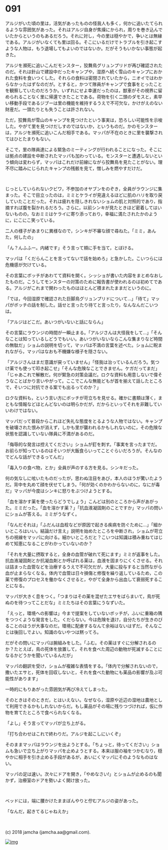 # 091

アルジがいた頃の里は，活気があったものの怪我人も多く，何かに追いたてられるような雰囲気があった。それはアルジ自身が焦燥にかられ，周りを巻き込んでいたからというのもあるだろう。それに対し，今の里は穏やかで，争いとは無縁である。アルジがいなくても里は回る。そこにいるだけでトラブルを引き起こすような人物は，もう退場してもよいのではないか。だがそうもいかない事態が起きた。  

アルジを瀕死に追いこんだモンスター，狡舞鳥グリュンプリドが再び確認されたのだ。それは針山で建設中だったキャンプや，湿原へ続く雪山のキャンプにおかれた食料を食いつくした。それらの食料は密閉されていたから，ニオイではわからなかったはずなのだが。とすると，かつて隊員がキャンプで食事をとったことを観察していたのだろうか。いずれにせよ幸運だったのは，獣車がその視界に留められることなく里に帰還できたことである。荷物を引く二頭のダモスと，素早い移動手段であるジブーは里の機能を維持するうえで不可欠な，かけがえのない財産だ。一頭たりとも失うことは許されない。  

ただ，狡舞鳥が雪山のキャンプを見つけたという事実は，恐ろしい可能性を示唆した。やがて里を見つけだしすのではないか，というものだ。かのモンスターは，アルジを瀕死に追いこんだ相手である。マッパが不在のときに里を襲撃されてはひとたまりもない。  

そこで，里の隊員達による緊急のミーティングが行われることになった。そこには拠点の建設を中断されたマッパも加わっている。モンスターと遭遇しないという傾向は変わらず，マッパはこれだけ前線にながら狡舞鳥を見たことがない。理不尽に踏みにじられたキャンプの残骸を見て，憎しみを燃やすだけだ。  

<br>  

じっとしていられないクビワ，不参加のオヤブンをのぞき，全員がラウンジに集まった。そこで目立ったのは，ミミとケライが見違えるほどに肌のハリを取り戻していたことだった。それは疲れを隠しきれないショムの肌と対照的であり，指摘すれば腹を裂かれるだろう。さらに，以前シンキが見たときほど密着してはいないものの，なおミミはケライに寄り添っており，幸福に満たされたかのように，にこにこ笑っている。  

二人の様子があまりに異様なので，シンキが不審な顔で尋ねた。「ミミ，あんた，何したの」  

「ん？んふふー。内緒です」そう言って頬に手を当て，とぼける。  

マッパは「くだらんことを言ってないで話を始めろ」と急かした。こいつらには危機感が欠けている。  

その言葉にボッチがあわてて資料を開く。シッショが書いた内容をまとめなおしたものだ。こうしてモンスターの対策のために報告書が使われるのは初めてである。アルジがこれまで関わったものはほとんど積まれたままだというのに。  

「では，今回湿原で確認された巨脚鳥グリュンプリドについて…」「待て」マッパがボッチの話を制した。話せと言ったり待てと言ったり，なんなんだこいつは。  

「アルジはどこだ。あいつがいないと話にならん」  

その言葉にラウンジの時間が一瞬止まる。「アルジさんは大怪我をして…」「そんなことは知っているしどうでもいい。あいつがいないならこんな集まりなど時間の無駄だ」ショムの説明を切って，マッパは不満の言葉を述べた。ショムに睨まれながら，マッパはなおも不機嫌な様子を隠さない。  

「アルジさんはまだ意識が戻っていません」「怪我は治っているんだろう。気つけ薬でも使って叩き起こせ」「そんな危険なことできません。ケガだってまだ」「じゃあこれで解散だ。何が緊急の対策会議だ。ロクな資料も用意しないで偉そうなことばかり言いやがって。ここでこんな無能どもが首を揃えて話したところで，そいつに対抗できる案でも出るってのか？」  

ロクな資料も，という言い方にボッチが苛立ちを見せる。確かに書類は薄く，まともな情報などほとんどないのは明らかだが，だからといってそれを非難していいわけではない。  

マッパだって普段からこれほど失礼な態度をとるような人物ではない。キャンプを破壊された恨みが消えず，しかも里が襲われるかもしれないのに，その危険な状態を認識していない隊員に不満があるのだ。  

「侮辱的な発言は控えてください」ショムが釘を刺す。「事実を言ったまでだ。お前らが知っているのはそいつが大飯食らいってことぐらいだろうが。そんなのでどんな話ができるってんだ」  

「毒入りの食べ物，とか」全員が声のする方を見る。シンキだった。  

何の気なしに呟いたものだったが，思わぬ注目をあび，本人のほうが驚いたようだ。背中を丸めて顔を伏せてしまう。「何が効くのかわからないのに，なにが毒だ」マッパが今度はシンキに怒りをぶつけようとする。  

「血を溶かす薬を使ったらどうでしょう」こんどは別のところから声があがった。ミミだった。「血を溶かす薬？」「抗血液凝固剤のことですか」マッパの問いにショムが答える。ミミがうなずく。  

「なんだそれは」「ふだんは血栓などが原因で起きる疾病を防ぐために…」「細かいところはいい。結論だけ言え」説明を始めたところを中断され，ショムが苛立ちの視線をマッパに向ける。細かいところだと？こいつは知識は積み重ねてはじめて知恵になることがわかっていないのか？  

「それを大量に摂取すると，全身の血管が破れて死にます」ミミが返事をした。抗血液凝固剤とか抗凝血剤とか呼ばれる薬は，血液を固まりにくくさせる。それは詰まった血管などを治療するうえで不可欠だが，大量に投与すると当然ながら血が止まらなくなる。体内で血管は日々損傷と修復を繰り返しているため，この薬で修復のプロセスを働かなくさせると，やがて全身から出血して衰弱死することになる。  

マッパが大きく息をつく。「つまりはその薬を混ぜたエサをばらまいて，鳥が死ぬのを待つってことだな」ミミたちはその言葉にうなずいた。  

「えっと，環境への影響は」今まで提案をしていないボッチが，ふいに重箱の隅をつつくような発言をした。くだらない。今は危険を退け，自分たちが生きのびることのほうが大事なのだ。環境に配慮するなんて余裕はないはずだ。そんなことは後回しでよい。知識のないやつは黙ってろ。  

だがその問いにマッパは腕組みをした。「ふむ。その薬はすぐに分解されるのか？たとえば，鳥の死体を放置して，それを食べた周辺の動物が死滅することになるかどうかを聞いているんだが」  

マッパの翻訳を受け，ショムが複雑な表情をする。「体内で分解されないので，撒いたエサと，死体を回収しないと，それを食べた動物にも薬品の影響が及ぶ可能性があります」  

一時的にもりあがった雰囲気が再び冷えてしまった。  

そのときはそのときだ，とはいえない。なぜなら，湿原や近辺の湿地は農地として利用できるかもしれないからだ。もし薬品がその場に残りつづければ，仮に作物を育てたところで食べられなくなる。  

「よし」そう言ってマッパが立ち上がる。  

「打ち合わせはこれで終わりだ。アルジを起こしにいくぞ」  

そのままマッパはラウンジを出ようとする。「ちょっと，待ってください」ショムも急いで立ち上がりマッパを止めようとする。本来は服の袖をつかむなり，穏やかに相手を引き止める手段があるが，あいにくマッパにそのようなものはない。  

マッパの足は速い。次々にドアを開き，「やめなさい!」とショムが止めるのも聞かず，治療室のドアを勢いよく開け放った。  

<br>  

ベッドには，端に腰かけたままぼんやりと佇むアルジの姿があった。  

「なんだ，起きてるじゃねえか」  

<br>  
<br>  
(c) 2018 jamcha (jamcha.aa@gmail.com).  

[![img](http://i.creativecommons.org/l/by-nc-sa/4.0/88x31.png)](http://creativecommons.org/licenses/by-nc-sa/4.0/deed)